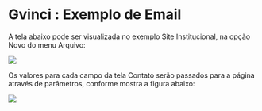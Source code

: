 # Gvinci : Exemplo de Email

A tela abaixo pode ser visualizada no exemplo Site Institucional, na opção Novo do menu Arquivo:

![](http://www.gvinci.com.br/manual/exemailgv5.zoom51.png)

Os valores para cada campo da tela Contato serão passados para a página através de parâmetros, conforme mostra a figura abaixo:

![](http://www.gvinci.com.br/manual/emailparam2gv5.png)

